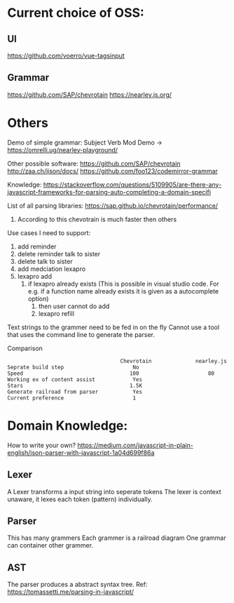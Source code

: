 # Current choice of OSS:

## UI

https://github.com/voerro/vue-tagsinput

## Grammar

https://github.com/SAP/chevrotain
https://nearley.js.org/

# Others

Demo of simple grammar:
Subject Verb Mod Demo -> https://omrelli.ug/nearley-playground/

Other possible software:
https://github.com/SAP/chevrotain
http://zaa.ch/jison/docs/
https://github.com/foo123/codemirror-grammar

Knowledge:
https://stackoverflow.com/questions/5109905/are-there-any-javascript-frameworks-for-parsing-auto-completing-a-domain-specifi

List of all parsing libraries:
https://sap.github.io/chevrotain/performance/

1. According to this chevotrain is much faster then others

Use cases I need to support:

1. add reminder
2. delete reminder talk to sister
3. delete talk to sister
4. add medciation lexapro
5. lexapro add
   1. if lexapro already exists (This is possible in visual studio code. For e.g. if a function name already exists it is given as a autocomplete option)
      1. then user cannot do add
      2. lexapro refill

Text strings to the grammer need to be fed in on the fly
Cannot use a tool that uses the command line to generate the parser.

Comparison

```code
                                    Chevrotain              nearley.js
Seprate build step                      No
Speed                                  100                      80
Working ex of content assist            Yes
Stars                                  1.5K
Generate railroad from parser           Yes
Current preference                      1
```

# Domain Knowledge:

How to write your own? https://medium.com/javascript-in-plain-english/json-parser-with-javascript-1a04d699f86a

## Lexer

A Lexer transforms a input string into seperate tokens
The lexer is context unaware, it lexes each token (pattern) individually.

## Parser

This has many grammers
Each grammer is a railroad diagram
One grammar can container other grammer.

## AST

The parser produces a abstract syntax tree.
Ref: https://tomassetti.me/parsing-in-javascript/
